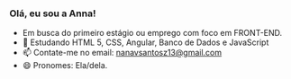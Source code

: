 ### Olá, eu sou a Anna!

- Em busca do primeiro estágio ou emprego com foco em FRONT-END.
- 📖 Estudando HTML 5, CSS, Angular, Banco de Dados e JavaScript
- 📫 Contate-me no email: nanavsantosz13@gmail.com
- 😄 Pronomes: Ela/dela.
